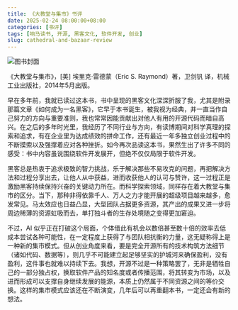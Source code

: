 ```yaml
---
title: 《大教堂与集市》书评
date: 2025-02-24 08:00:00+08:00
categories: [书评]
tags: [响马读书, 开源, 黑客文化, 软件开发, 创业]
slug: cathedral-and-bazaar-review
---
```


<div class="p-3 text-center">
  <img class="img-fluid" src="/uploads/2025/0224/book-cover.png" alt="图书封面">
</div>

《大教堂与集市》，[美] 埃里克·雷德蒙（Eric S. Raymond）著，卫剑钒 译，机械工业出版社，2014年5月出版。

早在多年前，我就已读过这本书，书中呈现的黑客文化深深折服了我，尤其是附录那篇文章《如何成为一名黑客》，它早于本书诞生，被我视为经典，并一直当作自己努力的方向与重要准则，我也常常因能贡献出对他人有用的开源代码而暗自高兴。在之后的多年时光里，我经历了不同行业与方向，有读博期间对科学真理的探索和追求，有在企业里为达成绩效的拼命工作，还有最近一年多独立创业过程中的不断摸索以及强撑着应对各种挫折。如今再次品读这本书，果然生出了许多不同的感受：书中内容虽说围绕软件开发展开，但绝不仅仅局限于软件开发。

黑客总是热衷于追求极致的智力挑战，乐于解决那些不易攻克的问题，再把解决方法和过程分享出去，让他人从中获益，进而收获他人的认可与赞许，这一过程正是激励黑客持续保持兴奋的关键动力所在。而科学探索领域，同样存在着大教堂与集市的区分。当下，那种非得依靠千人、万人之力才能开展的超级项目越来越多，愈发常见。马太效应也日益凸显，大型团队占据更多资源，其产出的成果又进一步将周边稀薄的资源虹吸而去，单打独斗者的生存处境随之变得更加窘迫。

不过，AI 似乎正在打破这个局面，个体借此有机会以数倍甚至数十倍的效率去低成本尝试各种可能性，在一定程度上获得了与团队相抗衡的力量，这无疑称得上是一种新的集市模式。但从创业角度来看，要是完全开源所有的技术构筑方法细节（诸如代码、数据等），则几乎不可能建立起足够坚实的护城河来确保盈利，没有盈利，这件事也就难以持续下去。我想，开源不过是一种策略罢了，无非是牺牲自己的一部分独占权，换取软件产品的知名度或者传播范围，将其转变为市场，以及进而形成可以支撑自身继续发展的能源，本质上仍然属于不同资源之间的等价交换。这样的集市模式应该还在不断演变，几年后可以再重翻本书，一定还会有新的想法。
